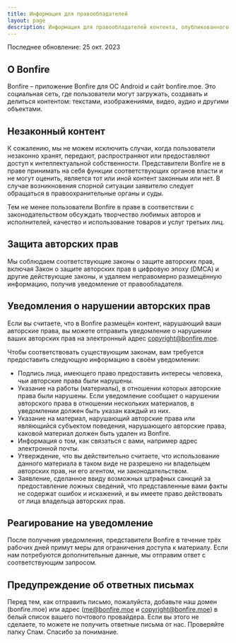 ```yaml
---
title: Информация для правообладателей
layout: page
description: Информация для правообладателей контента, опубликованного в Bonfire
---
```


Последнее обновление: 25 окт. 2023

## О Bonfire

Bonfire – приложение Bonfire для ОС Android и сайт bonfire.moe.
Это социальная сеть, где пользователи могут загружать, создавать и
делиться контентом: текстами, изображениями, видео, аудио и другими
объектами.

## Незаконный контент

К сожалению, мы не можем исключить случаи, когда пользователи
незаконно хранят, передают, распространяют или предоставляют
доступ к интеллектуальной собственности.
Представители Bonfire не в праве принимать на себя функции
соответствующих органов власти и не могут оценить, является тот
или иной контент законным или нет.
В случае возникновения спорной ситуации заявителю следует
обращаться в правоохранительные органы и суды.

Тем не менее пользователи Bonfire в праве в соответствии с
законодательством обсуждать творчество любимых авторов и
исполнителей, качество и использование товаров и услуг третьих
лиц.

## Защита авторских прав

Мы соблюдаем соответствующие законы о защите авторских прав,
включая Закон о защите авторских прав в цифровую эпоху (DMCA)
и другие действующие законы, и удаляем неправомерно размещённую
информацию, получив уведомление от правообладателя.

## Уведомления о нарушении авторских прав

Если вы считаете, что в Bonfire размещён контент, нарушающий
ваши авторские права, вы можете отправить уведомление о
нарушении ваших авторских прав на электронный адрес
[copyright@bonfire.moe](mailto:copyright@bonfire.moe).

Чтобы соответствовать существующим законам, вам требуется
предоставить следующую информацию в своём уведомлении:

- Подпись лица, имеющего право предоставить интересы человека,
  чьи авторские права были нарушены.
- Указание на работы (материалы), в отношении которых авторские
  права были нарушены.
  Если уведомление сообщает о нарушении авторского права в 
  отношении нескольких материалов, в уведомлении должен быть
  указан каждый из них.
- Указание на материал, нарушающий авторские права или являющийся
  субъектом поведения, нарушающего авторские права, каковой материал
  должен быть удален из Bonfire.
- Информация о том, как связаться с вами, например адрес электронной
  почты.
- Утверждение, что вы действительно считаете, что использование данного
  материала в таком виде не разрешено ни владельцем авторских прав, ни
  его агентом, ни законодательством.
- Заявление, сделанное ввиду возможных штрафных санкций за предоставление
  ложных сведений, что представленные вами факты не содержат ошибок и
  искажений, и вы имеете право действовать от лица владельца авторских прав.

## Реагирование на уведомление

После получения уведомления, представители Bonfire в течение трёх рабочих
дней примут меры для ограничения доступа к материалу.
Если нам потребуются дополнительные данные, мы отправим ответ с соответствующим
запросом.

## Предупреждение об ответных письмах

Перед тем, как отправить письмо, пожалуйста, добавьте наш домен (bonfire.moe)
или адрес (me@bonfire.moe и copyright@bonfire.moe) в белый список вашего
почтового провайдера.
Если вы этого не сделаете, то можете не получить ответные письма от нас.
Проверяйте папку Спам.
Спасибо за понимание.
